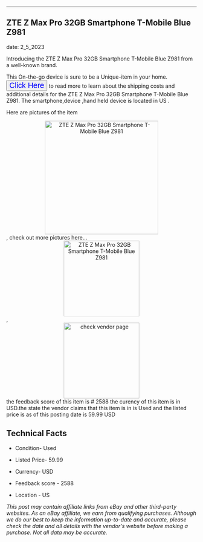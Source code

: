 ---
    

 ## ZTE Z Max Pro 32GB Smartphone T-Mobile Blue Z981 



    

date: 2_5_2023


      

Introducing the ZTE Z Max Pro 32GB Smartphone T-Mobile Blue Z981 from a well-known brand.

This On-the-go device  is sure to be a Unique-item in your home. <button style="font-size:20px;color:blue" onclick="window.location.href = 'https://www.ebay.com/itm/185666390449?hash=item2b3a9449b1%3Ag%3Al%7EAAAOSwC-pje67f&mkevt=1&mkcid=1&mkrid=711-53200-19255-0&campid=%253CePNCampaignId%253E&customid=%253CreferenceId%253E&toolid=10049'">Click Here</button>  to read more to learn about the shipping costs and additional details for the ZTE Z Max Pro 32GB Smartphone T-Mobile Blue Z981. The smartphone,device ,hand held device is located in US  .

Here are pictures of the item <div style="text-align:center;"><img onclick="window.location.href = 'https://origin-galleryplus.ebayimg.com/ws/web/185666390449_2_0_1/225x225.jpg';" src="https://i.ebayimg.com/thumbs/images/g/l~AAAOSwC-pje67f/s-l225.jpg" alt="ZTE Z Max Pro 32GB Smartphone T-Mobile Blue Z981" style="width:300px; height:auto;object-fit:contain;" /></div>, check out more pictures here... <div style="text-align:center;"><img onclick="window.location.href = 'https://www.ebay.com/itm/185666390449?hash=item2b3a9449b1%3Ag%3Al%7EAAAOSwC-pje67f&mkevt=1&mkcid=1&mkrid=711-53200-19255-0&campid=%253CePNCampaignId%253E&customid=%253CreferenceId%253E&toolid=10049';" src="https://i.ebayimg.com/images/g/l~AAAOSwC-pje67f/s-l1600.jpg" alt="ZTE Z Max Pro 32GB Smartphone T-Mobile Blue Z981" style="width:200px; height:auto;object-fit:contain;" /></div>, <div style="text-align:center;"><img onclick="window.location.href = 'https://www.ebay.com/itm/185666390449?hash=item2b3a9449b1%3Ag%3Al%7EAAAOSwC-pje67f&mkevt=1&mkcid=1&mkrid=711-53200-19255-0&campid=%253CePNCampaignId%253E&customid=%253CreferenceId%253E&toolid=10049';" src="https://origin-galleryplus.ebayimg.com/ws/web/185666390449_2_0_1/225x225.jpg" alt="check vendor page" style="width:200px; height:auto;object-fit:contain;"/></div> the feedback score of this item is # 2588 the curency of this item is in USD.the state the vendor claims that  this item is in is Used and the listed price is as of this posting date is 59.99 USD
      
      

 ## Technical Facts 



     
      

 - Condition- Used 


      

 - Listed Price- 59.99 


      

 - Currency- USD 


      

 - Feedback score - 2588 


      

 - Location - US 


      
      

 *_This post may contain affiliate links from eBay and other third-party websites. As an eBay affiliate, we earn from qualifying purchases. Although we do our best to keep the information up-to-date and accurate, please check the date and all details with the vendor's website before making a purchase. Not all data may be accurate._*



      
      